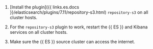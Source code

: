 1. [Install the plugin]({{ links.es.docs }}/elasticsearch/plugins/7.11/repository-s3.html) `repository-s3` on all cluster hosts.

1. For the `repository-s3` plugin to work, restart the {{ ES }} and Kibana services on all cluster hosts.

1. Make sure the {{ ES }} source cluster can access the internet.